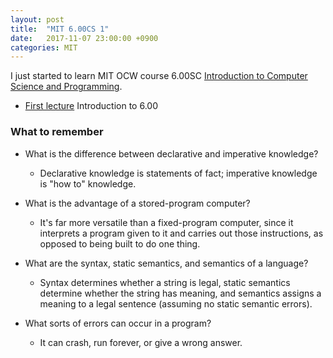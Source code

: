 ```yaml
---
layout: post
title:  "MIT 6.00CS 1"
date:   2017-11-07 23:00:00 +0900
categories: MIT
---
```


I just started to learn MIT OCW course 6.00SC [Introduction to Computer Science and Programming](https://ocw.mit.edu/courses/electrical-engineering-and-computer-science/6-00sc-introduction-to-computer-science-and-programming-spring-2011/).


- [First lecture](https://ocw.mit.edu/courses/electrical-engineering-and-computer-science/6-00sc-introduction-to-computer-science-and-programming-spring-2011/unit-1/lecture-1-introduction-to-6.00/) Introduction to 6.00

### What to remember

- What is the difference between declarative and imperative knowledge?
    - Declarative knowledge is statements of fact; imperative knowledge is "how to" knowledge.

- What is the advantage of a stored-program computer?
    - It's far more versatile than a fixed-program computer, since it interprets a program given to it and carries out those instructions, as opposed to being built to do one thing.

- What are the syntax, static semantics, and semantics of a language?
    - Syntax determines whether a string is legal, static semantics determine whether the string has meaning, and semantics assigns a meaning to a legal sentence (assuming no static semantic errors).

- What sorts of errors can occur in a program?
    - It can crash, run forever, or give a wrong answer.
